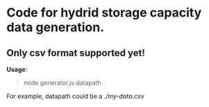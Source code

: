 # Code for hydrid storage capacity data generation.

## Only csv format supported yet!

**Usage**: 
> node generator.js datapath 

For example, datapath could be a *./my-data.csv*
